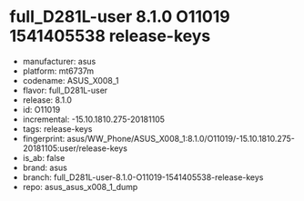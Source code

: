 # full_D281L-user 8.1.0 O11019 1541405538 release-keys
- manufacturer: asus
- platform: mt6737m
- codename: ASUS_X008_1
- flavor: full_D281L-user
- release: 8.1.0
- id: O11019
- incremental: -15.10.1810.275-20181105
- tags: release-keys
- fingerprint: asus/WW_Phone/ASUS_X008_1:8.1.0/O11019/-15.10.1810.275-20181105:user/release-keys
- is_ab: false
- brand: asus
- branch: full_D281L-user-8.1.0-O11019-1541405538-release-keys
- repo: asus_asus_x008_1_dump
